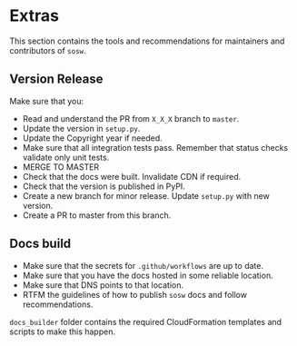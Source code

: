 # Extras
This section contains the tools and recommendations for maintainers and contributors of `sosw`.

## Version Release
Make sure that you:
- Read and understand the PR from `X_X_X` branch to `master`.
- Update the version in `setup.py`.
- Update the Copyright year if needed.
- Make sure that all integration tests pass. Remember that status checks validate only unit tests.
- MERGE TO MASTER
- Check that the docs were built. Invalidate CDN if required.
- Check that the version is published in PyPI.
- Create a new branch for minor release. Update `setup.py` with new version.
- Create a PR to master from this branch.

## Docs build
- Make sure that the secrets for `.github/workflows` are up to date.
- Make sure that you have the docs hosted in some reliable location.
- Make sure that DNS points to that location.
- RTFM the guidelines of how to publish `sosw` docs and follow recommendations.

`docs_builder` folder contains the required CloudFormation templates and scripts to make this happen.
